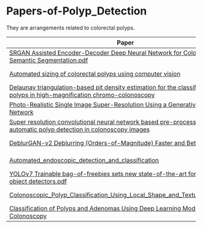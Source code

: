 # Papers-of-Polyp_Detection
They are arrangements related to colorectal polyps. 

| Paper | Time | Note |
|-------|------|------|
|[SRGAN Assisted Encoder-Decoder Deep Neural Network for Colorectal Polyp Semantic Segmentation.pdf](https://github.com/huchi00057/Papers-of-Polyp_Detection/files/9942928/SRGAN.Assisted.Encoder-Decoder.Deep.Neural.Network.for.Colorectal.Polyp.Semantic.Segmentation.pdf)|October 2021|[Note_SRGAN](https://github.com/huchi00057/Papers-of-Polyp_Detection/files/9969380/Note_SRGAN.pdf)|
|[Automated sizing of colorectal polyps using computer vision](https://github.com/huchi00057/Papers-of-Polyp_Detection/files/9969069/Automated.sizing.of.colorectal.polyps.using.pdf)|Jupy 2021|待上傳|
|[Delaunay triangulation-based pit density estimation for the classification of polyps in high-magnification chromo-colonoscopy](https://github.com/huchi00057/Papers-of-Polyp_Detection/files/9969088/Delaunay.triangulation-based.pit.density.estimation.for.the.classification.of.polyps.in.high-magnification.chromo-colonoscopy.pdf)|February 2012|[Note_Delaunay traingulation](https://github.com/huchi00057/Papers-of-Polyp_Detection/files/9969389/Note_Delaunay.traingulation.pdf)|
|[Photo-Realistic Single Image Super-Resolution Using a Generative Adversarial Network](https://github.com/huchi00057/Papers-of-Polyp_Detection/files/9969114/Photo-Realistic.Single.Image.Super-Resolution.Using.a.Generative.Adversarial.Network.pdf)|May 2017|ROG XG Mobile|[Note_photo-realistic](https://github.com/huchi00057/Papers-of-Polyp_Detection/files/9969399/Note_photo-realistic.pdf)|
|[Super resolution convolutional neural network based pre-processing for automatic polyp detection in colonoscopy images](https://github.com/huchi00057/Papers-of-Polyp_Detection/files/9969152/Super.resolution.convolutional.neural.network.based.pre-processing.for.automatic.polyp.detection.in.colonoscopy.images.pdf)|Janury 2021|[Note_Super resolution](https://github.com/huchi00057/Papers-of-Polyp_Detection/files/9969417/Note_Super.resolution.pdf)|
|[DeblurGAN-v2 Deblurring (Orders-of-Magnitude) Faster and Better.pdf](https://github.com/huchi00057/Papers-of-Polyp_Detection/files/9969205/DeblurGAN-v2.Deblurring.Orders-of-Magnitude.Faster.and.Better.pdf)|August 2019|待上傳|
|[Automated_endoscopic_detection_and_classification](https://github.com/huchi00057/Papers-of-Polyp_Detection/files/9969233/Automated_endoscopic_detection_and_classification_.pdf)|March 2020|[Note_CADe](https://github.com/huchi00057/Papers-of-Polyp_Detection/files/9969306/Automated.endoscopic.detection.and.classification.of.colorectal.polyps.using.cnn.pdf)|
|[YOLOv7 Trainable bag-of-freebies sets new state-of-the-art for real-time object detectors.pdf](https://github.com/huchi00057/Papers-of-Polyp_Detection/files/9969256/YOLOv7.Trainable.bag-of-freebies.sets.new.state-of-the-art.for.real-time.object.detectors.pdf)|July 2022|待上傳|[Note_YOLOv7](https://github.com/huchi00057/Papers-of-Polyp_Detection/files/9969309/YOLOv7.Trainable.bag-of-freebies.sets.new.state-of-the-art.for.real-time.object.detectors.pdf)|
|[Colonoscopic_Polyp_Classification_Using_Local_Shape_and_Texture_Features.pdf](https://github.com/huchi00057/Papers-of-Polyp_Detection/files/9969267/Colonoscopic_Polyp_Classification_Using_Local_Shape_and_Texture_Features.pdf)|June 2021|待上傳|
|[Classification of Polyps and Adenomas Using Deep Learning Model in Screening Colonoscopy](https://github.com/huchi00057/Papers-of-Polyp_Detection/files/9969294/Classification.of.Polyps.and.Adenomas.Using.Deep.Learning.Model.in.Screening.Colonoscopy.pdf)|October 2019|[Note](https://github.com/huchi00057/Papers-of-Polyp_Detection/files/9969307/Classification.of.Polyps.and.Adenomas.Using.Deep.Learning.Model.in.Screening.Colonoscopy.pdf)|








